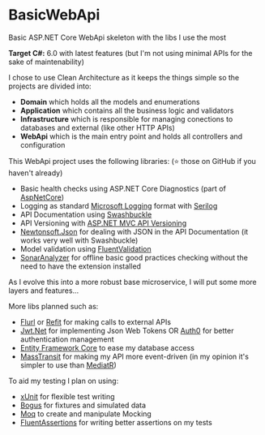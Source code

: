 # BasicWebApi
Basic ASP.NET Core WebApi skeleton with the libs I use the most

**Target C#:** 6.0 with latest features (but I'm not using minimal APIs for the sake of maintenability)

I chose to use Clean Architecture as it keeps the things simple so the projects are divided into:
- **Domain** which holds all the models and enumerations
- **Application** which contains all the business logic and validators
- **Infrastructure** which is responsible for managing conections to databases and external (like other HTTP APIs)
- **WebApi** which is the main entry point and holds all controllers and configuration

This WebApi project uses the following libraries: (:star: those on GitHub if you haven't already)

- Basic health checks using ASP.NET Core Diagnostics (part of [AspNetCore](https://github.com/dotnet/aspnetcore))
- Logging as standard [Microsoft Logging](https://github.com/aspnet/Logging/tree/master/src/Microsoft.Extensions.Logging) format with [Serilog](https://github.com/serilog/serilog)
- API Documentation using [Swashbuckle](https://github.com/domaindrivendev/Swashbuckle.WebApi)
- API Versioning with [ASP.NET MVC API Versioning](https://github.com/dotnet/aspnet-api-versioning)
- [Newtonsoft.Json](https://github.com/JamesNK/Newtonsoft.Json) for dealing with JSON in the API Documentation (it works very well with Swashbuckle)
- Model validation using [FluentValidation](https://github.com/FluentValidation/FluentValidation)
- [SonarAnalyzer](https://github.com/SonarSource/sonar-dotnet) for offline basic good practices checking without the need to have the extension installed

As I evolve this into a more robust base microservice, I will put some more layers and features...

More libs planned such as:
- [Flurl](https://github.com/tmenier/Flurl) or [Refit](https://github.com/reactiveui/refit) for making calls to external APIs
- [Jwt.Net](https://github.com/jwt-dotnet/jwt) for implementing Json Web Tokens OR [Auth0](https://github.com/auth0/auth0-aspnetcore-authentication) for better authentication management
- [Entity Framework Core](https://github.com/dotnet/efcore) to ease my database access
- [MassTransit](https://github.com/MassTransit) for making my API more event-driven (in my opinion it's simpler to use than [MediatR](https://github.com/jbogard/MediatR))

To aid my testing I plan on using:
- [xUnit](https://github.com/xunit/xunit) for flexible test writing
- [Bogus](https://github.com/bchavez/Bogus) for fixtures and simulated data
- [Moq](https://github.com/moq/moq) to create and manipulate Mocking
- [FluentAssertions](https://github.com/fluentassertions/fluentassertions) for writing better assertions on my tests
